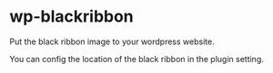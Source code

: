 # wp-blackribbon

Put the black ribbon image to your wordpress website.

You can config the location of the black ribbon in the plugin setting.